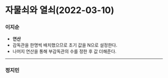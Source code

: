 # 자물쇠와 열쇠(2022-03-10)
### 이지순
* **연산**
* 감독관을 한명씩 배치했으므로 초기 값을 N으로 설정한다.
* 나머지 연산을 통해 부감독관의 수를 정한 후 값 더해준다.

---
### 정지민
